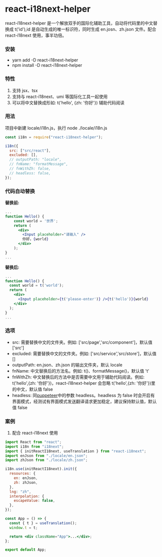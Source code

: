 # react-i18next-helper

react-i18next-helper 是一个解放双手的国际化辅助工具，自动将代码里的中文替换成 t('id'),id 是自动生成的唯一标识符，同时生成 en.josn、zh.json 文件。配合 react-i18next 使用，事半功倍。

### 安装

- yarn add -D react-i18next-helper
- npm install -D react-i18next-helper

### 特性

1. 支持 jsx、tsx
2. 支持与 react-i18next、umi 等国际化工具一起使用
3. 可以将中文替换成形如: t('hello', {zh: '你好'}) 辅助代码阅读

### 用法

项目中新建 locale/i18n.js，执行 node ./locale/i18n.js

```js
const i18n = require("react-i18next-helper");

i18n({
  src: ["src/react"],
  excluded: [],
  // outputPath: "locale",
  // fnName: "formatMessage",
  // fnWithZh: false,
  // headless: false,
});
```

### 代码自动替换

**替换前:**

```jsx
...
function Hello() {
    const world = '世界';
    return (
      <div>
        <Input placeholder="请输入" />
        你好，{world}
      </div>
    );
}
...
```

**替换后:**

```jsx
...
function Hello() {
  const world = t('world');
  return (
    <div>
      <Input placeholder={t('please-enter')} />{t('hello')}{world}
    </div>
  );
}
...
```

### 选项

- src: 需要替换中文的文件夹。例如: ['src/page','src/component']，默认值 ['src']
- excluded: 需要替换中文的文件夹。例如: ['src/service','src/store']，默认值 []
- outputPath: en.json、zh.json 的输出文件夹，默认 locale
- fnName: 中文替换后的方法名。例如: t()、formatMessage()，默认值 't'
- fnWithZh: 中文替换后的方法中是否需要中文用于辅助代码阅读。例如: t('hello',{zh: '你好'})，react-i18next-helper 会忽略 t('hello',{zh: '你好'})里的中文，默认值 false
- headless: 同[puppeteer](http://puppeteerjs.com/#?product=Puppeteer&version=v11.0.0&show=api-puppeteerlaunchoptions)中的参数 headless。headless 为 false 时会开启有界面模式，经测试有界面模式发送翻译请求更加稳定，建议保持默认值，默认值 false

### 案例

1. 配合 react-i18next 使用

```jsx
import React from "react";
import i18n from "i18next";
import { initReactI18next, useTranslation } from "react-i18next";
import enJson from "./locale/en.json";
import zhJson from "./locale/zh.json";

i18n.use(initReactI18next).init({
  resources: {
    en: enJson,
    zh: zhJson,
  },
  lng: "zh",
  interpolation: {
    escapeValue: false,
  },
});

const App = () => {
  const { t } = useTranslation();
  window.t = t;

  return <div className="App">...</div>;
};

export default App;
```
